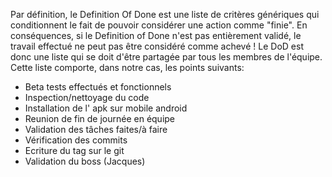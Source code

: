 Par définition, le Definition Of Done est une liste de critères génériques qui conditionnent le fait de pouvoir considérer une action comme "finie".
En conséquences, si le Definition of Done n'est pas entièrement validé, le travail effectué ne peut pas être considéré comme achevé !
Le DoD est donc une liste qui se doit d'être partagée par tous les membres de l'équipe. 
Cette liste comporte, dans notre cas, les points suivants:

- Beta tests effectués et fonctionnels
- Inspection/nettoyage du code
- Installation de l' apk sur mobile android
- Reunion de fin de journée en équipe
- Validation des tâches faites/à faire
- Vérification des commits
- Ecriture du tag sur le git
- Validation du boss (Jacques)
